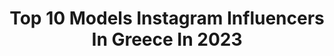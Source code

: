 ---
title: Top 10 Models Instagram Influencers In Greece In 2023
description: >-
  Find top models Instagram influencers in Greece in 2023. Most popular hashtags: #pregnancy #happy #mylove.
platform: Instagram
hits: 172
text_top: See the best Instagram accounts on inBeat.
text_bottom: Our platform aggregates 172 Instagram influencers like this in Greece for you to connect with.
profiles:
  - username: "gabriela.prisacariu"
    fullname: >-
      Gabriela Prisacariu 🙈🙊💃🐒
    bio: >-
      Model
    location: "Greece"
    followers: 107585
    engagement: 534
    commentsToLikes: 0.020332
    id: ck5qej2bi0qh40i11uziu4pta
    verified: false
    hashtags: "#fairytail, #gymtimebaby, #campaign, #winterfashion"
  - username: "jessicakahawaty"
    fullname: >-
      Jessica Kahawaty جيسيكا قهواتي
    bio: >-
      Entrepreneur. Model. Human Rights Law Grad. Founder & CEO @MamaRita
    location: "Greece"
    followers: 1268483
    engagement: 162
    commentsToLikes: 4.286777
    id: ck0txfkyqix8u0i198zxrym69
    verified: true
    hashtags: "#breitling, #rlpurplelabel, #worldchildrensday, #riyadhseason"
  - username: "madogasteratou"
    fullname: >-
      MADARA CHANNEL❤️
    bio: >-
      📺TV presenter 🎧Radio producer 👙Model ✍journalist ♥️Youtuber M🥰A😁D🤣A🥴R😋A CHANNEL
    location: "Greece"
    followers: 209607
    engagement: 99
    commentsToLikes: 0.000724
    id: ck0vv3okdneb40i193b6vtgnu
    verified: false
    hashtags: "#mood, #exoticplace, #beachgirl, #sunlover"
  - username: "dkarabassi"
    fullname: >-
      Δήμητρα-Ιοκάστη Καραμπάση
    bio: >-
      freelance model ▪️Athens-Volos 🖊Marketing and Communications
    location: "Greece"
    followers: 42604
    engagement: 1340
    commentsToLikes: 0.195800
    id: ck5q2tbz0hptq0i11026glmw1
    verified: false
    hashtags: "#teamboandtee"
  - username: "redheadonajourney"
    fullname: >-
      Julie P. 🇬🇷
    bio: >-
      Singer🎤 Actress 🎭 Influencer & Photo model🧜‍♀️ DM for collab/promo 📩 Inspiration can be all around you ✨ Traveller✈️ Foodie 🍔 Check @squirrelypigs
    location: "Greece"
    followers: 25744
    engagement: 873
    commentsToLikes: 1.311863
    id: ck8t7jmsvh1zo0j78cduexkcd
    verified: false
    hashtags: "#210113706r"
  - username: "harapappa"
    fullname: >-
      Hara Pappa
    bio: >-
      🤘🏼 Model
    location: "Greece"
    followers: 137811
    engagement: 1378
    commentsToLikes: 0.125363
    id: ck5qel6y610mx0i11r6xadccg
    verified: false
    hashtags: "#sugargirls, #xmasmagic, #realsugarfreegirls, #whatmakesmegorgeous"
  - username: "elisavet_dovliatidou_official"
    fullname: >-
      Elisavet Dovliatidou 🇬🇷
    bio: >-
      Survivor girl 2017🤘🌴 Nomads2018 Greek model 5'11'' 15/4♈ Addicted to adventure,music🎵🎶and summer🏖🌞☀️ el2dov@gmail.com
    location: "Greece"
    followers: 65240
    engagement: 521
    commentsToLikes: 0.513624
    id: ck0u0b0z2t4z60i197isiuwme
    verified: false
    hashtags: "#pregnancy, #moodoftheday, #giveaway, #pregnantbelly"
  - username: "athinaki_mou"
    fullname: >-
      Athina Mourkousi Skotida
    bio: >-
      •BE.YOU.TIFUL by Athina• •Check my YouTube Channel🎬 •Professional MakeUp Artist / model / Image Maker / mama ♥️ ⬇️NEW BE.YOU.TIFUL VIDEO⬇️
    location: "Greece"
    followers: 48777
    engagement: 1467
    commentsToLikes: 0.379507
    id: ckaosoybrsfmj0i785qyxc8y0
    verified: false
    hashtags: "#goodvibes, #pregnancy, #throwback, #peaceful"
  - username: "pasxalia__to"
    fullname: >-
      𝑷𝒂𝒔𝒙𝒂𝒍𝒊𝒂 𝑻𝒐𝒍𝒊𝒐𝒖𝒅𝒚 🐞
    bio: >-
      •Collab/promo dm: pasxalia@my.com📩 •freelance model •19 years old
    location: "Greece"
    followers: 21858
    engagement: 1017
    commentsToLikes: 0.041195
    id: ckap1evqzuau10i788nx7ieo2
    verified: false
    hashtags: ""
  - username: "dimitraalexandraki1"
    fullname: >-
      Δήμητρα Αλεξανδράκη
    bio: >-
      Greece’s Next Top Model Miss Greece 2010 CEO of @saga.bridal & @ddk.jewerly
    location: "Greece"
    followers: 332324
    engagement: 1500
    commentsToLikes: 0.414397
    id: ck6tv1nowjnsu0j71zqwa3ipy
    verified: true
    hashtags: "#vma, #ddk, #madmusicawards"
---